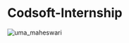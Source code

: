 # Codsoft-Internship
![uma_maheswari](https://github.com/Umamaheswari553/Codsoft-Internship/assets/152472336/200738c0-04fe-42d1-9b39-df38cc08a0da)


